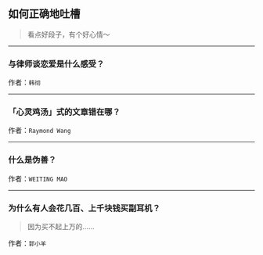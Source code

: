 ## 如何正确地吐槽

> 看点好段子，有个好心情～


 
---

### 与律师谈恋爱是什么感受？

> 


作者：`韩彻`

---

### 「心灵鸡汤」式的文章错在哪？

> 


作者：`Raymond Wang`

---

### 什么是伪善？

> 


作者：`WEITING MAO`

---

### 为什么有人会花几百、上千块钱买副耳机？

> 因为买不起上万的……


作者：`郭小羊`